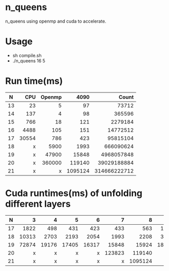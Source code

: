 # n_queens
n_queens using openmp and cuda to accelerate.
# Usage
* sh compile.sh
* ./n_queens 16 5
# Run time(ms)
| N | CPU | Openmp | 4090 |    Count|
|:-:|----:|-------:|-----:|--------:|
|  13 |  23 |   5  | 97    |      73712 |
|  14 | 137 |   4  | 98    |     365596 |
|  15 | 766 |   18 | 121   |    2279184 |
|  16 | 4488|  105 | 151   |   14772512 |
|  17 |30554|  786 | 423   |   95815104 |
|  18 |  x  | 5900 |1993   |  666090624 |
|  19 |  x  |47900 |15848  | 4968057848 | 
|  20 |  x  |360000|119140 | 39029188884|
|  21 |  x  |  x   |1095124|314666222712|

# Cuda runtimes(ms) of unfolding different layers
| N | 3 | 4 | 5 | 6 | 7 | 8 | 9 |
|:-:|--:|--:|--:|--:|--:|--:|--:|
|17 |1822|498|431|423|433|563|1025|
|18 |10313|2703|2193|2054|1993|2208|3136|
|19 |72874|19176|17405|16317|15848|15924|18219|
|20 |x|x|x|x|123823|119140|x|
|21 |x|x|x|x|x|1095124|x|
